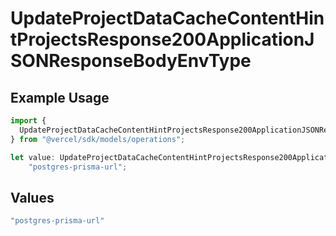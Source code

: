 # UpdateProjectDataCacheContentHintProjectsResponse200ApplicationJSONResponseBodyEnvType

## Example Usage

```typescript
import {
  UpdateProjectDataCacheContentHintProjectsResponse200ApplicationJSONResponseBodyEnvType,
} from "@vercel/sdk/models/operations";

let value: UpdateProjectDataCacheContentHintProjectsResponse200ApplicationJSONResponseBodyEnvType =
    "postgres-prisma-url";
```

## Values

```typescript
"postgres-prisma-url"
```